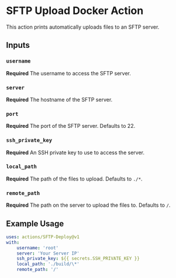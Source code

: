 # SFTP Upload Docker Action

This action prints automatically uploads files to an SFTP server.

## Inputs

### `username`

**Required** The username to access the SFTP server.

### `server`

**Required** The hostname of the SFTP server.

### `port`

**Required** The port of the SFTP server. Defaults to 22.

### `ssh_private_key`

**Required** An SSH private key to use to access the server.

### `local_path`

**Required** The path of the files to upload. Defaults to `./*`.

### `remote_path`

**Required** The path on the server to upload the files to. Defaults to `/`.

## Example Usage

```yaml
uses: actions/SFTP-Deploy@v1
with:
    username: 'root'
    server: 'Your Server IP'
    ssh_private_key: ${{ secrets.SSH_PRIVATE_KEY }}
    local_path: './build/\*'
    remote_path: '/'
```
